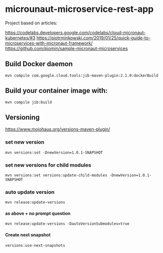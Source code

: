 # microunaut-microservice-rest-app

Project based on articles:

https://codelabs.developers.google.com/codelabs/cloud-micronaut-kubernetes/#3
https://piotrminkowski.com/2019/01/25/quick-guide-to-microservices-with-micronaut-framework/
https://github.com/piomin/sample-micronaut-microservices

## Build Docker daemon
``` mvn compile com.google.cloud.tools:jib-maven-plugin:2.1.0:dockerBuild ```

## Build your container image with:
``` mvn compile jib:build ```

## Versioning

https://www.mojohaus.org/versions-maven-plugin/

### set new version
    mvn versions:set -DnewVersion=1.0.1-SNAPSHOT

### set new versions for child modules
    mvn versions:set versions:update-child-modules -DnewVersion=1.0.1-SNAPSHOT

### auto update version
    mvn release:update-versions

#### as above + no prompt question
    mvn release:update-versions -DautoVersionSubmodules=true

####  Create next snapshot
    versions:use-next-snapshots





